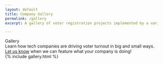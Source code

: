 ```yaml
---
layout: default
title: Company Gallery
permalink: /gallery
excerpt: A gallery of voter registration projects implemented by a variety of companies.

---
```


<div class="page-title">
  Gallery
  <div class="inner playbook">
    Learn how tech companies are driving voter turnout in big and small ways.<br>
    <a href="mailto:info@techthevote.org">Let us know</a> when we can feature what your company is doing!
  </div>
</div>

<div class="separate-page">
  {% include gallery.html %}
</div>
